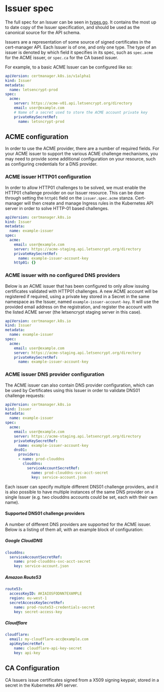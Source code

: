 # Issuer spec

The full spec for an Issuer can be seen in [types.go](../../..//pkg/apis/certmanager/v1alpha1/types.go).
It contains the most up to date copy of the Issuer specification, and should
be used as the canonical source for the API schema.

Issuers are a representation of some source of signed certificates in the
cert-manager API. Each Issuer is of one, and only one type. The type of an
issuer is denoted by which field it specifies in its spec, such as `spec.acme`
for the ACME issuer, or `spec.ca` for the CA based issuer.

For example, to a basic ACME Issuer can be configured like so:

```yaml
apiVersion: certmanager.k8s.io/v1alpha1
kind: Issuer
metadata:
  name: letsencrypt-prod
spec:
  acme:
    server: https://acme-v01.api.letsencrypt.org/directory
    email: user@example.com
    # Name of a secret used to store the ACME account private key
    privateKeySecretRef:
      name: letsncrypt-prod
```

## ACME configuration

In order to use the ACME provider, there are a number of required fields.
For your ACME issuer to support the various ACME challenge mechanisms, you may
need to provide some additional configuration on your resource, such as
configuring credentials for a DNS provider.

### ACME issuer HTTP01 configuration

In order to allow HTTP01 challenges to be solved, we must enable the HTTP01
challenge provider on our Issuer resource. This can be done through setting the
`http01` field on the `issuer.spec.acme` stanza. Cert-manager will then create
and manage Ingress rules in the Kubernetes API server in order to solve HTTP-01
based challenges.

```yaml
apiVersion: certmanager.k8s.io
kind: Issuer
metadata:
  name: example-issuer
spec:
  acme:
    email: user@example.com
    server: https://acme-staging.api.letsencrypt.org/directory
    privateKeySecretRef:
      name: example-issuer-account-key
    http01: {}
```

### ACME issuer with no configured DNS providers

Below is an ACME issuer that has been configured to only allow issuing
certificates validated with HTTP01 challenges. A new ACME account will be
registered if required, using a private key stored in a Secret in the same
namespace as the Issuer, named `example-issuer-account-key`. It will use the
provided email address on the registration, and register the account with the
listed ACME server (the letsencrypt staging server in this case).

```yaml
apiVersion: certmanager.k8s.io
kind: Issuer
metadata:
  name: example-issuer
spec:
  acme:
    email: user@example.com
    server: https://acme-staging.api.letsencrypt.org/directory
    privateKeySecretRef:
      name: example-issuer-account-key
```

### ACME issuer DNS provider configuration

The ACME issuer can also contain DNS provider configuration, which can be used
by Certificates using this Issuer in order to validate DNS01 challenge
requests:

```yaml
apiVersion: certmanager.k8s.io
kind: Issuer
metadata:
  name: example-issuer
spec:
  acme:
    email: user@example.com
    server: https://acme-staging.api.letsencrypt.org/directory
    privateKeySecretRef:
      name: example-issuer-account-key
    dns01:
      providers:
      - name: prod-clouddns
        clouddns:
          serviceAccountSecretRef:
            name: prod-clouddns-svc-acct-secret
            key: service-account.json
```

Each issuer can specify multiple different DNS01 challenge providers, and
it is also possible to have multiple instances of the same DNS provider on a
single Issuer (e.g. two clouddns accounts could be set, each with their own
name).

#### Supported DNS01 challenge providers

A number of different DNS providers are supported for the ACME issuer. Below is
a listing of them all, with an example block of configuration:

##### Google CloudDNS

```yaml
clouddns:
  serviceAccountSecretRef:
    name: prod-clouddns-svc-acct-secret
    key: service-account.json
```

##### Amazon Route53

```yaml
route53:
  accessKeyID: AKIAIOSFODNN7EXAMPLE
  region: eu-west-1
  secretAccessKeySecretRef:
    name: prod-route53-credentials-secret
    key: secret-access-key
```

##### Cloudflare

```yaml
cloudflare:
  email: my-cloudflare-acc@example.com
  apiKeySecretRef:
    name: cloudflare-api-key-secret
    key: api-key
```

## CA Configuration

CA Issuers issue certificates signed from a X509 signing keypair, stored in a
secret in the Kubernetes API server.
